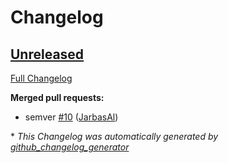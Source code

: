 # Changelog

## [Unreleased](https://github.com/OpenVoiceOS/skill-ovos-soundcloud/tree/HEAD)

[Full Changelog](https://github.com/OpenVoiceOS/skill-ovos-soundcloud/compare/V0.0.1...HEAD)

**Merged pull requests:**

- semver [\#10](https://github.com/OpenVoiceOS/skill-ovos-soundcloud/pull/10) ([JarbasAl](https://github.com/JarbasAl))



\* *This Changelog was automatically generated by [github_changelog_generator](https://github.com/github-changelog-generator/github-changelog-generator)*

